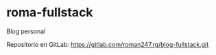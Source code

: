 # roma-fullstack
Blog personal 

Repositorio en GitLab:
https://gitlab.com/roman247.rg/blog-fullstack.git
